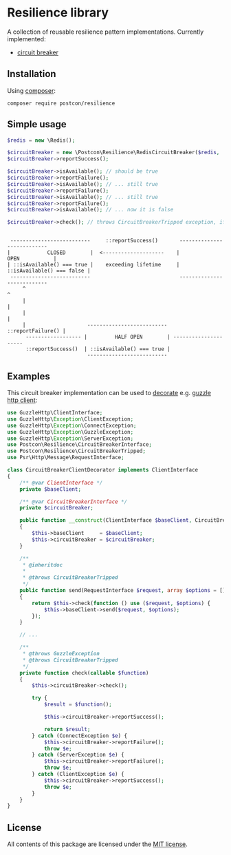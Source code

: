 # Resilience library

A collection of reusable resilience pattern implementations. Currently implemented:

* [circuit breaker](https://martinfowler.com/bliki/CircuitBreaker.html)

## Installation

Using [composer](https://getcomposer.org/download/):

```
composer require postcon/resilience
```

## Simple usage

```php
$redis = new \Redis();

$circuitBreaker = new \Postcon\Resilience\RedisCircuitBreaker($redis, 'system');
$circuitBreaker->reportSuccess();

$circuitBreaker->isAvailable(); // should be true
$circuitBreaker->reportFailure();
$circuitBreaker->isAvailable(); // ... still true
$circuitBreaker->reportFailure();
$circuitBreaker->isAvailable(); // ... still true
$circuitBreaker->reportFailure();
$circuitBreaker->isAvailable(); // ... now it is false

$circuitBreaker->check(); // throws CircuitBreakerTripped exception, if 'system' is not available.
```

```

 --------------------------     ::reportSuccess()       ---------------------------
|            CLOSED        |  <--------------------    |            OPEN           |
| ::isAvailable() === true |    exceeding lifetime     | ::isAvailable() === false |
 --------------------------                             ---------------------------
     ^                                                                    ^
     |                                                                    |
     |                                                                    |
     |                    --------------------------    ::reportFailure() |
      ------------------ |         HALF OPEN        | ---------------------
      ::reportSuccess()  | ::isAvailable() === true |
                          --------------------------
```


## Examples

This circuit breaker implementation can be used to [decorate](examples/CircuitBreakerClientDecorator.php) e.g. [guzzle http client](https://github.com/guzzle/guzzle/): 

```php
use GuzzleHttp\ClientInterface;
use GuzzleHttp\Exception\ClientException;
use GuzzleHttp\Exception\ConnectException;
use GuzzleHttp\Exception\GuzzleException;
use GuzzleHttp\Exception\ServerException;
use Postcon\Resilience\CircuitBreakerInterface;
use Postcon\Resilience\CircuitBreakerTripped;
use Psr\Http\Message\RequestInterface;

class CircuitBreakerClientDecorator implements ClientInterface
{
    /** @var ClientInterface */
    private $baseClient;

    /** @var CircuitBreakerInterface */
    private $circuitBreaker;

    public function __construct(ClientInterface $baseClient, CircuitBreakerInterface $circuitBreaker)
    {
        $this->baseClient     = $baseClient;
        $this->circuitBreaker = $circuitBreaker;
    }

    /**
     * @inheritdoc
     *
     * @throws CircuitBreakerTripped
     */
    public function send(RequestInterface $request, array $options = [])
    {
        return $this->check(function () use ($request, $options) {
            $this->baseClient->send($request, $options);
        });
    }

    // ...

    /**
     * @throws GuzzleException
     * @throws CircuitBreakerTripped
     */
    private function check(callable $function)
    {
        $this->circuitBreaker->check();

        try {
            $result = $function();

            $this->circuitBreaker->reportSuccess();

            return $result;
        } catch (ConnectException $e) {
            $this->circuitBreaker->reportFailure();
            throw $e;
        } catch (ServerException $e) {
            $this->circuitBreaker->reportFailure();
            throw $e;
        } catch (ClientException $e) {
            $this->circuitBreaker->reportSuccess();
            throw $e;
        }
    }
}
```

## License

All contents of this package are licensed under the [MIT license](LICENSE).